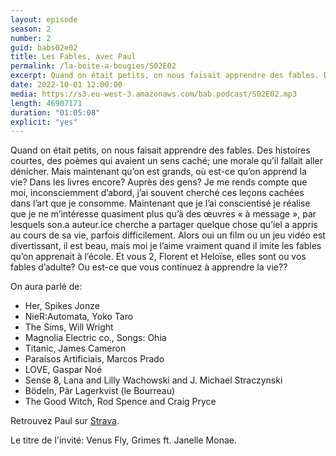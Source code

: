 ```yaml
---
layout: episode
season: 2
number: 2
guid: babs02e02
title: Les Fables, avec Paul
permalink: /la-boite-a-bougies/S02E02
excerpt: Quand on était petits, on nous faisait apprendre des fables. Des histoires courtes, des poèmes qui avaient un sens caché; une morale qu’il fallait aller dénicher. Mais maintenant qu’on est grands, où est-ce qu’on apprend la vie? Dans les livres encore? Auprès des gens?
date: 2022-10-01 12:00:00
media: https://s3.eu-west-3.amazonaws.com/bab.podcast/S02E02.mp3
length: 46907171
duration: "01:05:08"
explicit: "yes"
---
```


Quand on était petits, on nous faisait apprendre des fables. Des histoires courtes, des poèmes qui avaient un sens caché; une morale qu’il fallait aller dénicher. Mais maintenant qu’on est grands, où est-ce qu’on apprend la vie? Dans les livres encore? Auprès des gens? Je me rends compte que moi, inconsciemment d’abord, j’ai souvent cherché ces leçons cachées dans l’art que je consomme. Maintenant que je l’ai conscientisé je réalise que je ne m’intéresse quasiment plus qu’à des œuvres « à message », par lesquels son.a auteur.ice cherche a partager quelque chose qu’iel a appris au cours de sa vie, parfois difficilement. Alors oui un film ou un jeu vidéo est divertissant, il est beau, mais moi je l’aime vraiment quand il imite les fables qu’on apprenait à l’école.
Et vous 2, Florent et Heloïse, elles sont ou vos fables d’adulte? Ou est-ce que vous continuez à apprendre la vie??

On aura parlé de:

- Her, Spikes Jonze
- NieR:Automata, Yoko Taro
- The Sims, Will Wright
- Magnolia Electric co., Songs: Ohia
- Titanic, James Cameron
- Paraísos Artificiais, Marcos Prado
- LOVE, Gaspar Noé
- Sense 8, Lana and Lilly Wachowski and J. Michael Straczynski
- Bödeln, Pär Lagerkvist (le Bourreau)
- The Good Witch, Rod Spence and Craig Pryce

Retrouvez Paul sur [Strava](https://www.strava.com/athletes/94373568).

Le titre de l'invité: Venus Fly, Grimes ft. Janelle Monae.
